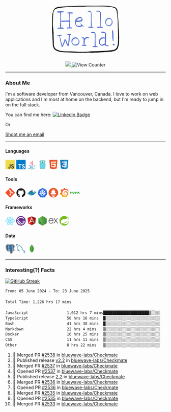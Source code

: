 <div align="center">
    <img src="./img/hello_world.webp" height="200px" width="">
    <div>
        <a href="https://www.linkedin.com/in/ajhollid">
            <img src="https://img.shields.io/badge/LinkedIn-blue"/>
        </a>
        <img src="https://komarev.com/ghpvc/?username=ajhollid&color=yellow" alt="View Counter">
    </div>
</div>

---

### About Me

I'm a software developer from Vancouver, Canada. I love to work on web applications and I'm most at home on the backend, but I'm ready to jump in on the full stack.

You can find me here: [![Linkedin Badge](https://img.shields.io/badge/-ajhollid-blue?style=flat&logo=Linkedin&logoColor=white)](https://www.linkedin.com/in/ajhollid)

Or

[Shoot me an email](mailto:ajhollid@gmail.com)

---

#### Languages

<div>
    <img src="./img/devicons/javascript-original.svg" width=30 height=30 alt="JavaScript">
    <img src="/img/devicons/typescript-original.svg" width=30 height=30 alt="TypeScript">
    <img src="./img/devicons/java-original.svg" width=30 height=30 alt="Java">
    <img src="./img/devicons/go-original.svg" width=30 height=30 alt="Golang">
    <img src="./img/devicons/html5-original.svg" width=30 height=30 alt="HTML 5">
    <img src="./img/devicons/css3-original.svg" width=30 height=30 alt="CSS 3">
</div>

#### Tools

<div>
    <img src="./img/devicons/git-original.svg" width=30 height=30 alt="Git">
    <img src="./img/devicons/github-original.svg" width=30 height=30 alt="Github">
    <img src="./img/devicons/docker-original.svg" width=30 
    height=30 alt="Docker">
    <img src="./img/devicons/kubernetes-original.svg" width=30 height=30 alt="K8">
    <img src="./img/devicons/prometheus-original.svg" width=30 height=30 alt="Prometheus">
    <img src="./img/devicons/grafana-original.svg" width=30 height=30 alt="Grafana">
    <img src="./img/devicons/nginx-original.svg" width=30 height=30 alt="Nginx">
</div>

#### Frameworks

<div>
    <img src="./img/devicons/react-original.svg" width=30 height=30 alt="React">
    <img src="./img/devicons/gatsby-original.svg" width=30 height=30 alt="Gatsby">
    <img src="./img/devicons/angularjs-original.svg" width=30 height=30 alt="AngularJS">
    <img src="./img/devicons/nodejs-original.svg" width=30 height=30 alt="NodeJS">
    <img src="./img/devicons/express-original.svg" width=30 height=30 alt="Express">
    <img src="./img/devicons/spring-original.svg" width=30 height=30 alt="Spring">
</div>

#### Data

<div>
    <img src="./img/devicons/postgresql-original.svg" width=30 height=30 alt="Postgresql">
    <img src="./img/devicons/mysql-original.svg" width=30 height=30 alt="Mysql">
    <img src="./img/devicons/mongodb-original.svg" width=30 height=30 alt="MongoDB">
</div>

---

### Interesting(?) Facts

[![GitHub Streak](http://github-readme-streak-stats.herokuapp.com?user=ajhollid)](https://git.io/streak-stats)

 <!--START_SECTION:waka-->

```txt
From: 05 June 2024 - To: 23 June 2025

Total Time: 1,226 hrs 17 mins

JavaScript                 1,012 hrs 7 mins████████████████████▒░░░░   81.98 %
TypeScript                 50 hrs 16 mins  █░░░░░░░░░░░░░░░░░░░░░░░░   04.07 %
Bash                       41 hrs 38 mins  █░░░░░░░░░░░░░░░░░░░░░░░░   03.37 %
Markdown                   22 hrs 4 mins   ▒░░░░░░░░░░░░░░░░░░░░░░░░   01.79 %
Docker                     16 hrs 25 mins  ▒░░░░░░░░░░░░░░░░░░░░░░░░   01.33 %
CSS                        11 hrs 11 mins  ▒░░░░░░░░░░░░░░░░░░░░░░░░   00.91 %
Other                      8 hrs 22 mins   ▒░░░░░░░░░░░░░░░░░░░░░░░░   00.68 %
```

<!--END_SECTION:waka-->


<!--START_SECTION:activity-->
1. 🎉 Merged PR [#2538](https://github.com/bluewave-labs/Checkmate/pull/2538) in [bluewave-labs/Checkmate](https://github.com/bluewave-labs/Checkmate)
2. 🚀 Published release [v2.2](https://github.com/bluewave-labs/Checkmate/releases/tag/v2.2) in [bluewave-labs/Checkmate](https://github.com/bluewave-labs/Checkmate)
3. 🎉 Merged PR [#2537](https://github.com/bluewave-labs/Checkmate/pull/2537) in [bluewave-labs/Checkmate](https://github.com/bluewave-labs/Checkmate)
4. 💪 Opened PR [#2537](https://github.com/bluewave-labs/Checkmate/pull/2537) in [bluewave-labs/Checkmate](https://github.com/bluewave-labs/Checkmate)
5. 🚀 Published release [2.2](https://github.com/bluewave-labs/Checkmate/releases/tag/2.2) in [bluewave-labs/Checkmate](https://github.com/bluewave-labs/Checkmate)
6. 🎉 Merged PR [#2536](https://github.com/bluewave-labs/Checkmate/pull/2536) in [bluewave-labs/Checkmate](https://github.com/bluewave-labs/Checkmate)
7. 💪 Opened PR [#2536](https://github.com/bluewave-labs/Checkmate/pull/2536) in [bluewave-labs/Checkmate](https://github.com/bluewave-labs/Checkmate)
8. 🎉 Merged PR [#2535](https://github.com/bluewave-labs/Checkmate/pull/2535) in [bluewave-labs/Checkmate](https://github.com/bluewave-labs/Checkmate)
9. 💪 Opened PR [#2535](https://github.com/bluewave-labs/Checkmate/pull/2535) in [bluewave-labs/Checkmate](https://github.com/bluewave-labs/Checkmate)
10. 🎉 Merged PR [#2533](https://github.com/bluewave-labs/Checkmate/pull/2533) in [bluewave-labs/Checkmate](https://github.com/bluewave-labs/Checkmate)
<!--END_SECTION:activity-->
